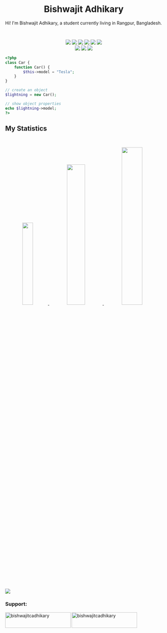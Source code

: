 <h1 align="center">
  <b>Bishwajit Adhikary</b>
</h1>

Hi! I'm Bishwajit Adhikary, a student currently living in Rangpur, Bangladesh.

<br>

<p align="center">
  <img src="https://img.shields.io/badge/-HTML-e34c26?style=for-the-badge&logo=html5&logoColor=e34c26&labelColor=282828">
  <img src="https://img.shields.io/badge/-CSS-264de4?style=for-the-badge&logo=css3&logoColor=264de4&labelColor=282828">
  <img src="https://img.shields.io/badge/-BOOTSTRAP-563d7c?style=for-the-badge&logo=bootstrap&logoColor=563d7c&labelColor=282828">
  <img src="https://img.shields.io/badge/-TAILWIND%20CSS-38bdf8?style=for-the-badge&logo=tailwindcss&logoColor=38bdf8&labelColor=282828">
  <img src="https://img.shields.io/badge/-JAVASCRIPT-f7df1e?style=for-the-badge&logo=javascript&logoColor=f7df1e&labelColor=282828">
  <img src="https://img.shields.io/badge/-JQUERY-0769ad?style=for-the-badge&logo=jquery&logoColor=0769ad&labelColor=282828">
  <br>
  <img src="https://img.shields.io/badge/Vue.js-35495E?style=for-the-badge&logo=vuedotjs&logoColor=4FC08D">
  <img src="https://img.shields.io/badge/-PHP-777BB4?style=for-the-badge&logo=php&logoColor=777BB4&labelColor=282828">
  <img src="https://img.shields.io/badge/-LARAVEL-fb503b?style=for-the-badge&logo=laravel&logoColor=fb503b&labelColor=282828">
</p>

```php
<?php
class Car {
    function Car() {
        $this->model = "Tesla";
    }
}

// create an object
$lightning = new Car();

// show object properties
echo $lightning->model;
?>
```

## My Statistics

<br/>
<p align="center">
  <a href="https://github.com/bishwajitcadhikary">
    <img width="26%" src="https://github-readme-stats.vercel.app/api/top-langs?username=bishwajitcadhikary&show_icons=true&locale=en&layout=compact&theme=gruvbox&hide_border=true" />
    <img width="34%" src="https://github-readme-stats.vercel.app/api?username=bishwajitcadhikary&show_icons=true&theme=gruvbox&hide_border=true" />
    <img width="36%" src="https://github-readme-streak-stats.herokuapp.com/?user=bishwajitcadhikary&theme=gruvbox&hide_border=true" />
  </a>
</p>

<p align="left">
  <a href="https://github.com/ryo-ma/github-profile-trophy">
    <img src="https://github-profile-trophy.vercel.app/?username=bishwajitcadhikary&theme=gruvbox&hide_border=true"/>
  </a>
</p>


<h3 align="left">Support:</h3>
<p>
  <a href="https://www.buymeacoffee.com/bishwajitca"> 
    <img align="left" src="https://cdn.buymeacoffee.com/buttons/v2/default-yellow.png" height="50" width="210" alt="bishwajitcadhikary" />
  </a>
  <a href="https://ko-fi.com/bishwajitcadhikary"> 
    <img align="left" src="https://cdn.ko-fi.com/cdn/kofi3.png?v=3" height="50" width="210" alt="bishwajitcadhikary" />
  </a>
</p>
<br>
<br><br><br><br>
